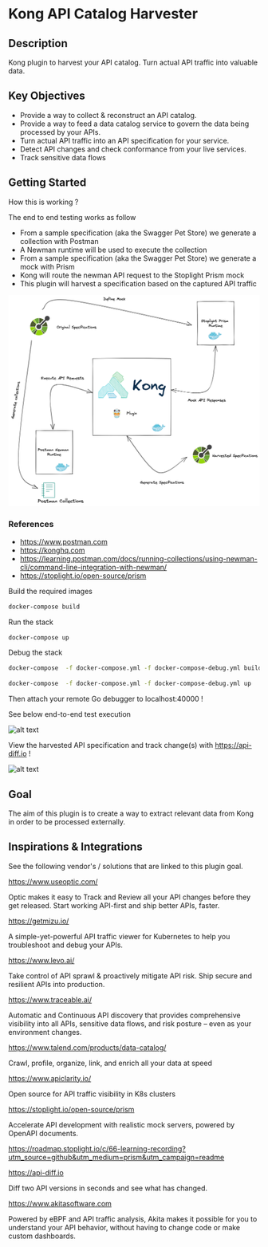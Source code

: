 # Kong API Catalog Harvester

## Description

Kong plugin to harvest your API catalog. Turn actual API traffic into valuable data. 

## Key Objectives

- Provide a way to collect & reconstruct an API catalog.
- Provide a way to feed a data catalog service to govern the data being processed by your APIs.
- Turn actual API traffic into an API specification for your service.
- Detect API changes and check conformance from your live services.
- Track sensitive data flows

## Getting Started

How this is working ?

The end to end testing works as follow 

- From a sample specification (aka the Swagger Pet Store) we generate a collection with Postman 
- A Newman runtime will be used to execute the collection
- From a sample specification (aka the Swagger Pet Store) we generate a mock with Prism
- Kong will route the newman API request to the Stoplight Prism mock
- This plugin will harvest a specification based on the captured API traffic

![alt text](./how-this-is-working.png "Description")

### References

- https://www.postman.com
- https://konghq.com
- https://learning.postman.com/docs/running-collections/using-newman-cli/command-line-integration-with-newman/
- https://stoplight.io/open-source/prism

Build the required images

``` bash
docker-compose build
```

Run the stack

``` bash
docker-compose up
```

Debug the stack

``` bash
docker-compose  -f docker-compose.yml -f docker-compose-debug.yml build
```

``` bash
docker-compose  -f docker-compose.yml -f docker-compose-debug.yml up
```

Then attach your remote Go debugger to localhost:40000 !

See below end-to-end test execution

![alt text](./compose.gif "Up")

View the harvested API specification and track change(s) with https://api-diff.io !

![alt text](./diff.gif "Compare the specifications")

## Goal

The aim of this plugin is to create a way to extract relevant data from Kong in order to be processed externally. 

## Inspirations & Integrations

See the following vendor's / solutions that are linked to this plugin goal.

https://www.useoptic.com/

Optic makes it easy to Track and Review all your API changes before they get released. Start working API-first and ship better APIs, faster.

https://getmizu.io/

A simple-yet-powerful API traffic viewer for Kubernetes to help you troubleshoot and debug your APIs.

https://www.levo.ai/

Take control of API sprawl & proactively mitigate API risk. Ship secure and resilient APIs into production.

https://www.traceable.ai/

Automatic and Continuous API discovery that provides comprehensive visibility into all APIs, sensitive data flows, and risk posture – even as your environment changes.

https://www.talend.com/products/data-catalog/

Crawl, profile, organize, link, and enrich all your data at speed

https://www.apiclarity.io/

Open source for API traffic visibility in K8s clusters

https://stoplight.io/open-source/prism

Accelerate API development with realistic mock servers, powered by OpenAPI documents.

https://roadmap.stoplight.io/c/66-learning-recording?utm_source=github&utm_medium=prism&utm_campaign=readme

https://api-diff.io

Diff two API versions in seconds and see what has changed.

https://www.akitasoftware.com

Powered by eBPF and API traffic analysis, Akita makes it possible for you to understand your API behavior, without having to change code or make custom dashboards.

